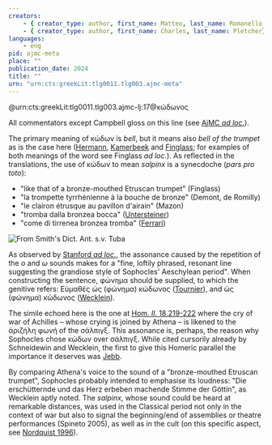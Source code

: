 ```yaml
---
creators: 
    - { creator_type: author, first_name: Matteo, last_name: Romanello }
    - { creator_type: author, first_name: Charles, last_name: Pletcher}
languages: 
    - eng
pid: ajmc-meta
place: ""
publication_date: 2024
title: ""
urn: "urn:cts:greekLit:tlg0011.tlg003.ajmc-meta"
---
```


@urn:cts:greekLit:tlg0011.tlg003.ajmc-lj:17@κώδωνος

All commentators except Campbell gloss on this line (see [AjMC *ad loc.*](https://ajmc.unil.ch/versions/urn%3Acts%3AgreekLit%3Atlg0011.tlg003.ajmc-lj%3A1-133)).

The primary meaning of κώδων is *bell*, but it means also *bell of the trumpet* as is the case here ([Hermann](https://ajmc.unil.ch/versions/urn%3Acts%3AgreekLit%3Atlg0011.tlg003.ajmc-lj%3A1-133?gloss=tlg0011.tlg003.ajmc-her%3A17%4012-17%4019), [Kamerbeek](https://ajmc.unil.ch/iiif/Hermann1851/Hermann1851_0033/full/max/0/default.png) and [Finglass](https://ajmc.unil.ch/iiif/Finglass2011/Finglass2011_0152/full/max/0/default.png); for examples of both meanings of the word see Finglass *ad loc.*). As reflected in the translations, the use of κώδων to mean *salpinx* is a synecdoche (*pars pro toto*):
- "like that of a bronze-mouthed Etruscan trumpet" (Finglass)
- "la trompette tyrrhénienne à la bouche de bronze" (Demont, de Romilly)
- "le clairon étrusque au pavillon d'airain" (Mazon)
- "tromba dalla bronzea bocca" ([Untersteiner](https://ajmc.unil.ch/iiif/Untersteiner1934/Untersteiner1934_0087/full/max/0/default.png))
- "come di tirrenea bronzea tromba" ([Ferrari](https://ajmc.unil.ch/iiif/Untersteiner1934/Untersteiner1934_0087/full/max/0/default.png))

![From Smith's Dict. Ant. s.v. Tuba ](http://images.perseus.tufts.edu/images/1999.04.1/1999.04.0063.fig20902)

As observed by [Stanford *ad loc.*](https://ajmc.unil.ch/iiif/Stanford1963/Stanford1963_0128/full/max/0/default.png), the assonance caused by the repetition of the *ο* and *ω* sounds makes for a "fine, loftily phrased, resonant line suggesting the grandiose style of Sophocles' Aeschylean period".
When constructing the sentence, φώνημα should be supplied, to which the genitive refers: Εὐμαθὲς ὡς (φώνημα) κώδωνος ([Tournier](https://ajmc.unil.ch/versions/urn%3Acts%3AgreekLit%3Atlg0011.tlg003.ajmc-lj%3A1-133?gloss=tlg0011.tlg003.ajmc-tou%3A17%400-17%4035)), and ὡς (φώνημα) κώδωνος ([Wecklein](https://ajmc.unil.ch/versions/urn%3Acts%3AgreekLit%3Atlg0011.tlg003.ajmc-lj%3A1-133?gloss=tlg0011.tlg003.ajmc-tou%3A17%400-17%4035)).

The simile echoed here is the one at [Hom. *Il.* 18.219-222](https://scaife.perseus.org/reader/urn:cts:greekLit:tlg0012.tlg001:18.219-18.222) where the cry of war of Achilles – whose crying is joined by Athena – is likened to the ἀριζήλη φωνή of the σάλπιγξ. This assonance is, perhaps, the reason why Sophocles chose κώδων over σάλπιγξ. While cited cursorily already by Schneidewin and Wecklein, the first to give this Homeric parallel the importance it deserves was [Jebb](https://ajmc.unil.ch/versions/urn%3Acts%3AgreekLit%3Atlg0011.tlg003.ajmc-lj%3A1-133?gloss=tlg0011.tlg003.ajmc-jeb%3A17%4012-17%4035).  

By comparing Athena's voice to the sound of a "bronze-mouthed Etruscan trumpet", Sophocles probably intended to emphasise its loudness: "Die erschütternde und das Herz erbeben machende Stimme der Göttin", as Wecklein aptly noted. The *salpinx*, whose sound could be heard at remarkable distances, was used in the Classical period not only in the context of war but also to signal the beginning/end of assemblies or theatre performances (Spineto 2005), as well as in the cult (on this specific aspect, see [Nordquist 1996](https://journal.fi/scripta/article/view/67232)).   